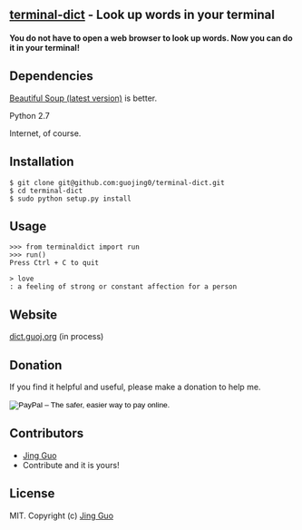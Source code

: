 ## [terminal-dict](https://github.com/guojing0/terminal-dict) - Look up words in your terminal

#### You do not have to open a web browser to look up words. Now you can do it in your terminal!

## Dependencies

[Beautiful Soup (latest version)](http://www.crummy.com/software/BeautifulSoup/) is better.

Python 2.7

Internet, of course.

## Installation

```
$ git clone git@github.com:guojing0/terminal-dict.git
$ cd terminal-dict
$ sudo python setup.py install
```

## Usage

```
>>> from terminaldict import run
>>> run()
Press Ctrl + C to quit

> love
: a feeling of strong or constant affection for a person
```

## Website

[dict.guoj.org](http://dict.guoj.org/) (in process)

## Donation

If you find it helpful and useful, please make a donation to help me.

<form action="https://www.paypal.com/cgi-bin/webscr" method="post" target="_top">
<input type="hidden" name="cmd" value="_s-xclick">
<input type="hidden" name="hosted_button_id" value="Y6RGUQ552NHKS">
<input type="image" src="https://www.paypalobjects.com/en_GB/i/btn/btn_paynowCC_LG.gif" border="0" name="submit" alt="PayPal – The safer, easier way to pay online.">
<img alt="" border="0" src="https://www.paypalobjects.com/zh_XC/i/scr/pixel.gif" width="1" height="1">
</form>

## Contributors

* [Jing Guo](http://guoj.org/)
* Contribute and it is yours!

## License

MIT. Copyright (c) [Jing Guo](http://guoj.org/)